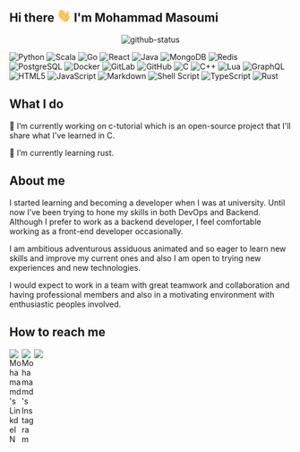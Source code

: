 ## Hi there <img src="https://github.com/mohammadmasoumi/mohammadmasoumi/blob/main/wave.gif" width="25px"> I'm Mohammad Masoumi

<!--
**mohammadmasoumi/mohammadmasoumi** is a ✨ _special_ ✨ repository because its `README.md` (this file) appears on your GitHub profile.

Here are some ideas to get you started:

- 🔭 I’m currently working on ...
- 🌱 I’m currently learning ...
- 👯 I’m looking to collaborate on ...
- 🤔 I’m looking for help with ...
- 💬 Ask me about ...
- 📫 How to reach me: ...
- 😄 Pronouns: ...
- ⚡ Fun fact: ...
-->

<p align="center"> <img src="https://github-readme-stats.vercel.app/api?username=mohammadmasoumi&count_private=true&theme=great-gatsby&show_icons=true" alt="github-status" />

![Python](https://img.shields.io/badge/python-3670A0?style=for-the-badge&logo=python&logoColor=ffdd54)
![Scala](https://img.shields.io/badge/scala-%23DC322F.svg?style=for-the-badge&logo=scala&logoColor=white)
![Go](https://img.shields.io/badge/go-%2300ADD8.svg?style=for-the-badge&logo=go&logoColor=white)
![React](https://img.shields.io/badge/-React-black?style=for-the-badge&logo=react)
![Java](https://img.shields.io/badge/java-%23ED8B00.svg?style=for-the-badge&logo=java&logoColor=white)
![MongoDB](https://img.shields.io/badge/-MongoDB-black?style=for-the-badge&logo=mongodb)
![Redis](https://img.shields.io/badge/-Redis-black?style=for-the-badge&logo=Redis)
![PostgreSQL](https://img.shields.io/badge/-PostgreSQL-336791?style=for-the-badge&logo=postgresql)
![Docker](https://img.shields.io/badge/-Docker-black?style=for-the-badge&logo=docker)
![GitLab](https://img.shields.io/badge/-GitLab-FCA121?style=for-the-badge&logo=gitlab)
![GitHub](https://img.shields.io/badge/-GitHub-black?style=for-the-badge&logo=github)
![C](https://img.shields.io/badge/c-%2300599C.svg?style=for-the-badge&logo=c&logoColor=white)
![C++](https://img.shields.io/badge/c++-%2300599C.svg?style=for-the-badge&logo=c%2B%2B&logoColor=white)
![Lua](https://img.shields.io/badge/lua-%232C2D72.svg?style=for-the-badge&logo=lua&logoColor=white)
![GraphQL](https://img.shields.io/badge/-GraphQL-E10098?style=for-the-badge&logo=graphql&logoColor=white)
![HTML5](https://img.shields.io/badge/html5-%23E34F26.svg?style=for-the-badge&logo=html5&logoColor=white)
![JavaScript](https://img.shields.io/badge/javascript-%23323330.svg?style=for-the-badge&logo=javascript&logoColor=%23F7DF1E)
![Markdown](https://img.shields.io/badge/markdown-%23000000.svg?style=for-the-badge&logo=markdown&logoColor=white)
![Shell Script](https://img.shields.io/badge/shell_script-%23121011.svg?style=for-the-badge&logo=gnu-bash&logoColor=white)
![TypeScript](https://img.shields.io/badge/typescript-%23007ACC.svg?style=for-the-badge&logo=typescript&logoColor=white)
![Rust](https://img.shields.io/badge/rust-%23007ACC.svg?style=for-the-badge&logo=rust&logoColor=white)




## What I do

🔭 I’m currently working on c-tutorial which is an open-source project that I'll share what I've learned in C.

🌱 I’m currently learning rust.


## About me

I started learning and becoming a developer when I was at university. Until now I’ve been trying to hone
my skills in both DevOps and Backend. Although I prefer to work as a backend developer, 
I feel comfortable working as a front-end developer occasionally.

I am ambitious adventurous assiduous animated and so eager to learn new skills and improve my current ones and also I am open to trying new experiences and new technologies.

I would expect to work in a team with great teamwork and collaboration and having professional
members and also in a motivating environment with enthusiastic peoples involved. 


## How to reach me

<a href="https://www.linkedin.com/in/mohammad-masoumi-1523aba9/">
  <img align="left" alt="Mohamamd's LinkdeIN" width="22px" src="https://cdn.jsdelivr.net/npm/simple-icons@v3/icons/linkedin.svg" />
</a>
<a href="https://www.instagram.com/mohammadmasoumi74/">
  <img align="left" alt="Mohamamd's Instagram" width="22px" src="https://cdn.jsdelivr.net/npm/simple-icons@v3/icons/instagram.svg" />
</a>

![](https://visitor-badge.glitch.me/badge?page_id=mohammadmasoumi/mohammadmasoumi)

